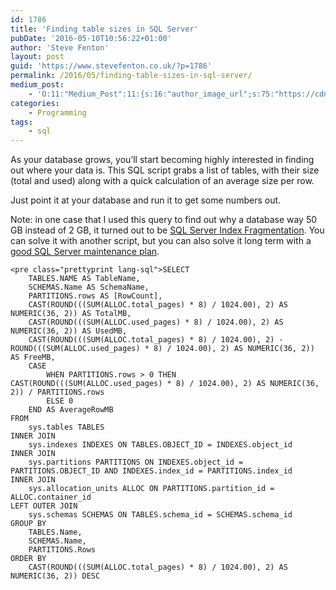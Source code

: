 ```yaml
---
id: 1786
title: 'Finding table sizes in SQL Server'
pubDate: '2016-05-10T10:56:22+01:00'
author: 'Steve Fenton'
layout: post
guid: 'https://www.stevefenton.co.uk/?p=1786'
permalink: /2016/05/finding-table-sizes-in-sql-server/
medium_post:
    - 'O:11:"Medium_Post":11:{s:16:"author_image_url";s:75:"https://cdn-images-1.medium.com/fit/c/400/400/1*eXkhfEuF41g5W_xnc_ydLA.jpeg";s:10:"author_url";s:38:"https://medium.com/@steve.fenton.co.uk";s:11:"byline_name";N;s:12:"byline_email";N;s:10:"cross_link";s:3:"yes";s:2:"id";s:12:"c7f2b77839a1";s:21:"follower_notification";s:3:"yes";s:7:"license";s:19:"all-rights-reserved";s:14:"publication_id";s:2:"-1";s:6:"status";s:5:"draft";s:3:"url";s:51:"https://medium.com/@steve.fenton.co.uk/c7f2b77839a1";}'
categories:
    - Programming
tags:
    - sql
---
```


As your database grows, you’ll start becoming highly interested in finding out where your data is. This SQL script grabs a list of tables, with their size (total and used) along with a quick calculation of an average size per row.

Just point it at your database and run it to get some numbers out.

Note: in one case that I used this query to find out why a database way 50 GB instead of 2 GB, it turned out to be [SQL Server Index Fragmentation](https://www.stevefenton.co.uk/2018/05/sql-server-index-fragmentation/). You can solve it with another script, but you can also solve it long term with a [good SQL Server maintenance plan](https://www.stevefenton.co.uk/2017/05/sql-maintenance-plan-optimization/).

```
<pre class="prettyprint lang-sql">SELECT 
    TABLES.NAME AS TableName,
    SCHEMAS.Name AS SchemaName,
    PARTITIONS.rows AS [RowCount],
    CAST(ROUND(((SUM(ALLOC.total_pages) * 8) / 1024.00), 2) AS NUMERIC(36, 2)) AS TotalMB,
    CAST(ROUND(((SUM(ALLOC.used_pages) * 8) / 1024.00), 2) AS NUMERIC(36, 2)) AS UsedMB,
    CAST(ROUND(((SUM(ALLOC.total_pages) * 8) / 1024.00), 2) - ROUND(((SUM(ALLOC.used_pages) * 8) / 1024.00), 2) AS NUMERIC(36, 2)) AS FreeMB,
    CASE
        WHEN PARTITIONS.rows > 0 THEN CAST(ROUND(((SUM(ALLOC.used_pages) * 8) / 1024.00), 2) AS NUMERIC(36, 2)) / PARTITIONS.rows
        ELSE 0
    END AS AverageRowMB
FROM 
    sys.tables TABLES
INNER JOIN      
    sys.indexes INDEXES ON TABLES.OBJECT_ID = INDEXES.object_id
INNER JOIN 
    sys.partitions PARTITIONS ON INDEXES.object_id = PARTITIONS.OBJECT_ID AND INDEXES.index_id = PARTITIONS.index_id
INNER JOIN 
    sys.allocation_units ALLOC ON PARTITIONS.partition_id = ALLOC.container_id
LEFT OUTER JOIN 
    sys.schemas SCHEMAS ON TABLES.schema_id = SCHEMAS.schema_id
GROUP BY 
    TABLES.Name,
    SCHEMAS.Name,
    PARTITIONS.Rows
ORDER BY 
    CAST(ROUND(((SUM(ALLOC.total_pages) * 8) / 1024.00), 2) AS NUMERIC(36, 2)) DESC
```